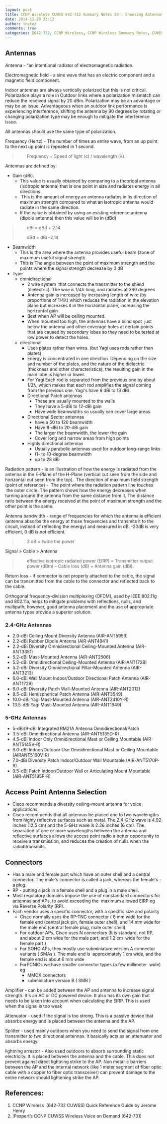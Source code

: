 ```yaml
---
layout: post
title: CCNP Wireless CUWSS 642-732 Summary Notes 20 : Choosing Antennas
date: 2014-11-29 23:12
author: tnotez
comments: true
categories: [642-732, CCNP Wireless, CCNP Wireless Summary Notes, CUWSS]
---
```

<h2>Antennas</h2>

Antenna - “an intentional radiator of electromagnetic radiation.

Electromagnetic field - a sine wave that has an electric component and a magnetic field component.

Indoor antennas are always vertically polarized but this is not critical. Polarization plays a role in Outdoor links where a polarization mismatch can reduce the received signal by 20 dBm. Polarization may be an advantage or may be an issue. Advantageous when an outdoor link performance is experiencing interference, shifting the antenna by 90 degrees by rotating or changing polarization type may be enough to mitigate the interference issue.<!--more-->

All antennas should use the same type of polarization.

Frequency (Hertz) - The number of times an entire wave, from an up point to the next up point is repeated in 1 second.

<blockquote>
<p style="padding-left:30px;">Frequency = Speed of light (c) / wavelength (λ).</p>
</blockquote>

Antennas are defined by:

<ul>
    <li>Gain (dBi).
<ul>
    <li>This value is usually obtained by comparing to a theorical antenna (isotropic antenna) that is one point in size and radiates energy in all directions</li>
    <li> This is the amount of energy an antenna radiates in its direction of maximum strength compared to what an isotropic antenna would radiate in the same direction.</li>
    <li>If the value is obtained by using an esisting reference antenna (dipole antenna) then this value will be in (dBd)</li>
</ul>
</li>
</ul>

<blockquote>
<p style="padding-left:30px;">dBi = dBd + 2.14</p>
<p style="padding-left:30px;">dBd = dBi –2.14</p>
</blockquote>

<ul>
    <li>Beamwidth
<ul>
    <li>This is the area where the antenna provides useful beam (zone of maximum useful signal strength.</li>
    <li>This is The angle between the point of maximum strength and the points where the signal strength decrease by 3 dB</li>
</ul>
</li>
    <li>Type
<ul>
    <li>omnidirectional
<ul>
    <li>2 wire system  that connects the transmitter to the shield (dielectric). The wire is 1/4λ long, and radiates at 360 degrees</li>
    <li>Antenna gain is increased by increasing length of wire (by proportions of 1/4λ) which reduces the radiation in the elevation plane but increases it in the horizontal plane, increasing the horizontal gain</li>
    <li>Best when AP will be ceiling mounted.</li>
    <li>When mounted too high, the antennas have a blind spot  just below the antenna and other coverage holes at certain points that are caused by secondary lobes so they need to be tested at low power to detect the holes.</li>
</ul>
</li>
    <li>directional
<ul>
    <li>Uses plates rather than wires. (but Yagi uses rods rather than plates)</li>
    <li>Energy is concentrated in one direction. Depending on the size and number of the plates, and the nature of the dielectric (thickness and other
characteristics), the resulting gain in the main lobe is higher or lower.</li>
    <li>For Yagi Each rod is separated from the previous one by about 1/2λ, which makes that each rod amplifies the signal coming
from the previous one. Yagi's have 6 dBi to 13 dBi .</li>
    <li>Directional Patch antennas
<ul>
    <li>These are usually mounted to the walls</li>
    <li>They have a 5-dBi to 12-dBi gain</li>
    <li>Have wide beamwidths so usually can cover large areas.</li>
</ul>
</li>
    <li>Directional Sector antennas
<ul>
    <li>have a 50 to 120 beamwidth</li>
    <li>Have 8-dBi to 20-dBi gain</li>
    <li>The larger the beamwidth, the lower the gain</li>
    <li>Cover long and narrow areas from high points</li>
</ul>
</li>
    <li>Highly directional antennas
<ul>
    <li>Usually parabolic antennas used for outdoor long-range links</li>
    <li>(1- to 10-degree beamwidth</li>
    <li>up to 28 dBi</li>
</ul>
</li>
</ul>
</li>
</ul>
</li>
</ul>

Radiation pattern - is an illustration of how the energy is radiated from the antenna in the E-Plane of the H-Plane (vertical cut seen from the side and horizontal cut seen from the top).  The direction of maximum field strength (point of reference) -  The point where the radiation pattern line touches  the outer circle. The pattern shows how the energy decreases when turning around the antenna from the same distance from it. The distance ratio between the energy received at the point of maximum strength and the other point is the same.

Antenna bandwidth - range of frequencies for which the antenna is efficient (antenna absorbs the energy at those frequencies and transmits it to the circuit, instead of reflecting the energy) and measured in dB. -20dB is very efficient, 0 dB is not efficient.

<blockquote>
<p style="padding-left:30px;">3 dB = twice the power</p>
</blockquote>

Signal &gt; Cable &gt; Antenna

<blockquote>
<p style="padding-left:30px;">effective isotropic radiated power (EIRP) = Transmitter output power (dBm) – Cable loss (dB) + Antenna gain (dBi).</p>
</blockquote>

Return loss - if connector is not properly attached to the cable, the signal can be transmitted from the cable to the connector and reflected back to the cable.

Orthogonal frequency-division multiplexing (OFDM), used by IEEE 802.11g and 802.11a, helps to mitigate problems with reflections, nulls, and multipath; however, good antenna placement and the use of appropriate antenna types provide a superior solution.

<h3>2.4-GHz Antennas</h3>

<ul>
    <li>2.0-dBi Ceiling Mount Diversity Antenna (AIR-ANT5959)</li>
    <li>2.2-dBi Rubber Dipole Antenna (AIR-ANT4941)</li>
    <li>2.2-dBi Diversity Omnidirectional Ceiling-Mounted Antenna (AIR-ANT3351)</li>
    <li>5.2-dBi Mast-Mounted Antenna (AIR-ANT2506)</li>
    <li>5.2-dBi Omnidirectional Ceiling-Mounted Antenna (AIR-ANT1728)</li>
    <li>5.2-dBi Diversity Omnidirectional Pillar-Mounted Antenna (AIR-ANT3213)</li>
    <li>6.0-dBi Wall Mount Indoor/Outdoor Directional Patch Antenna (AIR-ANT1729)</li>
    <li>6.0-dBi Diversity Patch Wall-Mounted Antenna (AIR-ANT2012)</li>
    <li>8.5-dBi Hemispherical Patch Antenna (AIR-ANT3549)</li>
    <li>10.0-dBi Yagi Mast-Mounted Antenna (AIR-ANT2410Y-R)</li>
    <li>13.5-dBi Yagi Mast-Mounted Antenna (AIR-ANT1949)</li>
</ul>

<h3>5-GHz Antennas</h3>

<ul>
    <li>5-dBi/9-dBi Integrated RM21A Antenna Omnidirectional/Patch</li>
    <li>3.5-dBi Omnidirectional Antenna (AIR-ANT5135D-R)</li>
    <li>4.5-dBi Indoor Only Omnidirectional Mast or Ceiling Mountable (AIR-ANT5145V-R)</li>
    <li>6.0-dBi Indoor/Outdoor Use Omnidirectional Mast or Ceiling Mountable (AIRANT5160V-R)</li>
    <li>7.0-dBi Diversity Patch Indoor/Outdoor Wall Mountable (AIR-ANT5170P-R)</li>
    <li>9.5-dBi Patch Indoor/Outdoor Wall or Articulating Mount Mountable (AIR-ANT5195P-R)</li>
</ul>

<h2>Access Point Antenna Selection</h2>

<ul>
    <li>Cisco recommends a diversity ceiling-mount antenna for voice applications.</li>
    <li>Cisco recommends that all antennas be placed one to two wavelengths from highly reflective surfaces such as metal. The 2.4-GHz wave is 4.92 inches (12.5 cm) and the 5-GHz wave is 2.36 inches (6 cm). The separation of one or more wavelengths between the antenna and reflective surfaces allows the access point radio a better opportunity to receive a transmission, and reduces the creation of nulls when the radiobtransmits.</li>
</ul>

<h2>Connectors</h2>

<ul>
    <li>Has a male and female part which have an outer shell and a central connector. The male's connector is called a jack, whereas the female's - a plug.</li>
    <li>RP - putting a jack in a female shell and a plug in a male shell.</li>
    <li>Most regulatory domains impose the use of nonstandard connectors for antennas and APs, to avoid exceeding the  maximum allowed EIRP eg via Reverse Polarity (RP).</li>
    <li>Each vendor uses a specific connector, with a specific size and polarity
<ul>
    <li>Cisco normally uses the RP-TNC connector ( 8 mm wide for the female end (central jack pin, female outer shell), and 14 mm wide for the male end (central female plug, male outer
shell).</li>
    <li>For outdoor APs, Cisco uses N connectors (It is standard, not RP, and about 2 cm wide for the male part, and 1.2 cm  wide for the female part.)</li>
    <li>For SOHO APs, they mostly use subminiature version A connector variants ( SMAs ). The male end is  approximately 1 cm wide, and the female end is about 6 mm wide</li>
    <li>ForPCNICs we have smaller connector types (a few millimeter  wide) eg
<ul>
    <li>MMCX connectors</li>
    <li>subminiature version B ( SMB )</li>
</ul>
</li>
</ul>
</li>
</ul>

Amplifier - can be added between the AP and antenna to increase signal strength. It's an AC or DC powered device. It also has its own gain that needs to be taken into account when calculating the EIRP. This is used when the signal is too weak

Attenuator - used if the signal is too strong. This is a passive device that absorbs energy and is placed between the antenna and the AP.

Splitter - used mainly outdoors when you need to send the signal from one transmitter to two directional antennas. It basically acts as an attenuator and absorbs energy.

lightning arrestor - Also used outdoors to absorb surrounding static electricity. It is placed between the antenna and the cable. This does not prevent against direct lightning strike to the AP. Non metallic barriers between the AP and the internal network (like 1 meter segment of fiber optic cable with a copper to fiber optic transceiver) can prevent damage to the entire network should lightening strike the AP.

<h2><strong>References:</strong></h2>

<ol>
<li>CCNP Wireless  (642-732 CUWSS) Quick Reference Guide by Jerome Henry</li>
<li>IPexpert’s CCNP CUWSS Wireless Voice on Demand (642-731)</li>
</ol>

&nbsp;
